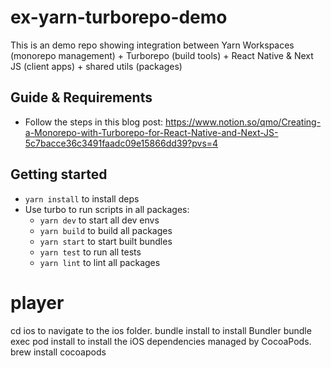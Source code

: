 # ex-yarn-turborepo-demo

This is an demo repo showing integration between Yarn Workspaces (monorepo management) + Turborepo (build tools) + React Native & Next JS (client apps) + shared utils (packages)

## Guide & Requirements
- Follow the steps in this blog post: https://www.notion.so/qmo/Creating-a-Monorepo-with-Turborepo-for-React-Native-and-Next-JS-5c7bacce36c3491faadc09e15866dd39?pvs=4

## Getting started
- `yarn install` to install deps
- Use turbo to run scripts in all packages:
  - `yarn dev` to start all dev envs
  - `yarn build` to build all packages
  - `yarn start` to start built bundles
  - `yarn test` to run all tests
  - `yarn lint` to lint all packages
# player
cd ios to navigate to the ios folder.
bundle install to install Bundler
bundle exec pod install to install the iOS dependencies managed by CocoaPods.
brew install cocoapods
